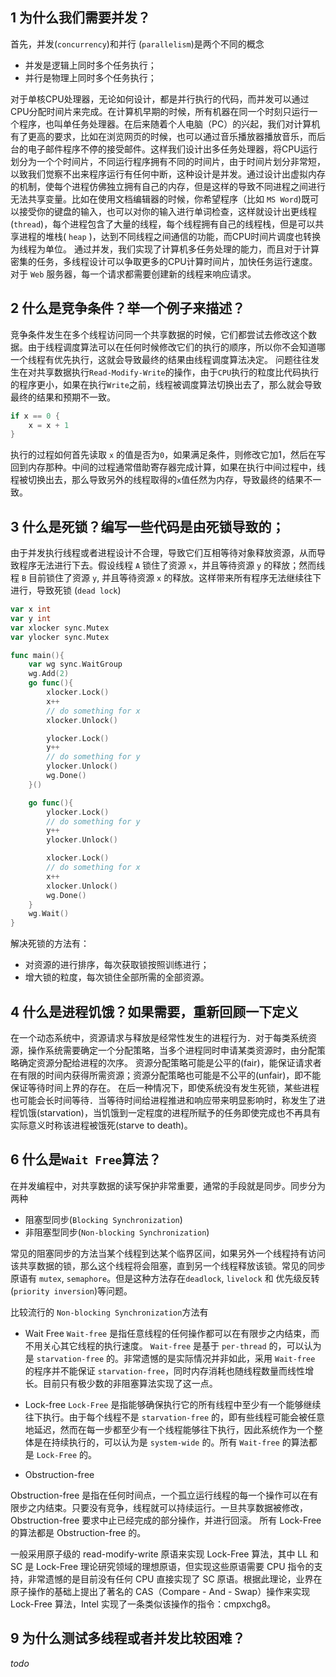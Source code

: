 ## 1 为什么我们需要并发？

首先，并发(`concurrency`)和并行 (`parallelism`)是两个不同的概念

- 并发是逻辑上同时多个任务执行；
- 并行是物理上同时多个任务执行；

对于单核CPU处理器，无论如何设计，都是并行执行的代码，而并发可以通过CPU分配时间片来完成。在计算机早期的时候，所有机器在同一个时刻只运行一个程序，也叫单任务处理器。在后来随着个人电脑（PC）的兴起，我们对计算机有了更高的要求，比如在浏览网页的时候，也可以通过音乐播放器播放音乐，而后台的电子邮件程序不停的接受邮件。这样我们设计出多任务处理器，将CPU运行划分为一个个时间片，不同运行程序拥有不同的时间片，由于时间片划分非常短，以致我们觉察不出来程序运行有任何中断，这种设计是并发。通过设计出虚拟内存的机制，使每个进程仿佛独立拥有自己的内存，但是这样的导致不同进程之间进行无法共享变量。比如在使用文档编辑器的时候，你希望程序（比如 `MS Word`)既可以接受你的键盘的输入，也可以对你的输入进行单词检查，这样就设计出更线程(`thread`)，每个进程包含了大量的线程，每个线程拥有自己的线程栈，但是可以共享进程的堆栈( `heap` )，达到不同线程之间通信的功能，而CPU时间片调度也转换为线程为单位。
通过并发，我们实现了计算机多任务处理的能力，而且对于计算密集的任务，多线程设计可以争取更多的CPU计算时间片，加快任务运行速度。对于 `Web` 服务器，每一个请求都需要创建新的线程来响应请求。

## 2 什么是竞争条件？举一个例子来描述？

竞争条件发生在多个线程访问同一个共享数据的时候，它们都尝试去修改这个数据。由于线程调度算法可以在任何时候修改它们的执行的顺序，所以你不会知道哪一个线程有优先执行，这就会导致最终的结果由线程调度算法决定。
问题往往发生在对共享数据执行`Read-Modify-Write`的操作，由于`CPU`执行的粒度比代码执行的程序更小，如果在执行`Write`之前，线程被调度算法切换出去了，那么就会导致最终的结果和预期不一致。

```go
if x == 0 {
    x = x + 1
}
```

执行的过程如何首先读取 `x` 的值是否为`0`，如果满足条件，则修改它加1，然后在写回到内存那种。中间的过程通常借助寄存器完成计算，如果在执行中间过程中，线程被切换出去，那么导致另外的线程取得的`x`值任然为内存，导致最终的结果不一致。

## 3 什么是死锁？编写一些代码是由死锁导致的；

由于并发执行线程或者进程设计不合理，导致它们互相等待对象释放资源，从而导致程序无法进行下去。假设线程 `A` 锁住了资源 `x`，并且等待资源 `y`
的释放；然而线程 `B` 目前锁住了资源 `y`, 并且等待资源 `x` 的释放。这样带来所有程序无法继续往下进行，导致死锁 (`dead lock`)

```go
var x int
var y int
var xlocker sync.Mutex
var ylocker sync.Mutex

func main(){
    var wg sync.WaitGroup
    wg.Add(2)
    go func(){
        xlocker.Lock()
        x++
        // do something for x
        xlocker.Unlock()

        ylocker.Lock()
        y++
        // do something for y
        ylocker.Unlock()
        wg.Done()
    }()

    go func(){
        ylocker.Lock()
        // do something for y
        y++
        ylocker.Unlock()

        xlocker.Lock()
        // do something for x
        x++
        xlocker.Unlock()
        wg.Done()
    }
    wg.Wait()
}
```

解决死锁的方法有：

- 对资源的进行排序，每次获取锁按照训练进行；
- 增大锁的粒度，每次锁住全部所需的全部资源。

## 4 什么是进程饥饿？如果需要，重新回顾一下定义

在一个动态系统中，资源请求与释放是经常性发生的进程行为．对于每类系统资源，操作系统需要确定一个分配策略，当多个进程同时申请某类资源时，由分配策略确定资源分配给进程的次序。 资源分配策略可能是公平的(fair)，能保证请求者在有限的时间内获得所需资源；资源分配策略也可能是不公平的(unfair)，即不能保证等待时间上界的存在。 在后一种情况下，即使系统没有发生死锁，某些进程也可能会长时间等待．当等待时间给进程推进和响应带来明显影响时，称发生了进程饥饿(starvation)，当饥饿到一定程度的进程所赋予的任务即使完成也不再具有实际意义时称该进程被饿死(starve to death)。

## 6 什么是`Wait Free`算法？

在并发编程中，对共享数据的读写保护非常重要，通常的手段就是同步。同步分为两种

- 阻塞型同步(`Blocking Synchronization`)
- 非阻塞型同步(`Non-blocking Synchronization`)

常见的阻塞同步的方法当某个线程到达某个临界区间，如果另外一个线程持有访问该共享数据的锁，那么这个线程将会阻塞，直到另一个线程释放该锁。常见的同步原语有 `mutex`, `semaphore`。但是这种方法存在`deadlock`, `livelock` 和 优先级反转 (`priority inversion`)等问题。

比较流行的 `Non-blocking Synchronization`方法有

- Wait Free
`Wait-free` 是指任意线程的任何操作都可以在有限步之内结束，而不用关心其它线程的执行速度。 `Wait-free` 是基于 `per-thread` 的，可以认为是 `starvation-free` 的。非常遗憾的是实际情况并非如此，采用 `Wait-free` 的程序并不能保证 `starvation-free`，同时内存消耗也随线程数量而线性增长。目前只有极少数的非阻塞算法实现了这一点。

- Lock-free
`Lock-Free` 是指能够确保执行它的所有线程中至少有一个能够继续往下执行。由于每个线程不是 `starvation-free` 的，即有些线程可能会被任意地延迟，然而在每一步都至少有一个线程能够往下执行，因此系统作为一个整体是在持续执行的，可以认为是 `system-wide` 的。所有 `Wait-free` 的算法都是 `Lock-Free` 的。

- Obstruction-free

Obstruction-free 是指在任何时间点，一个孤立运行线程的每一个操作可以在有限步之内结束。只要没有竞争，线程就可以持续运行。一旦共享数据被修改，Obstruction-free 要求中止已经完成的部分操作，并进行回滚。 所有 Lock-Free 的算法都是 Obstruction-free 的。

一般采用原子级的 read-modify-write 原语来实现 Lock-Free 算法，其中 LL 和 SC 是 Lock-Free 理论研究领域的理想原语，但实现这些原语需要 CPU 指令的支持，非常遗憾的是目前没有任何 CPU 直接实现了 SC 原语。根据此理论，业界在原子操作的基础上提出了著名的 CAS（Compare - And - Swap）操作来实现 Lock-Free 算法，Intel 实现了一条类似该操作的指令：cmpxchg8。

## 9 为什么测试多线程或者并发比较困难？
*todo*
